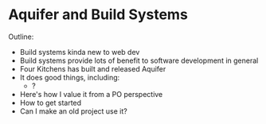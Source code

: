 # Aquifer and Build Systems

Outline:

- Build systems kinda new to web dev
- Build systems provide lots of benefit to software development in general
- Four Kitchens has built and released Aquifer
- It does good things, including:
  - ?
- Here's how I value it from a PO perspective
- How to get started
- Can I make an old project use it?
